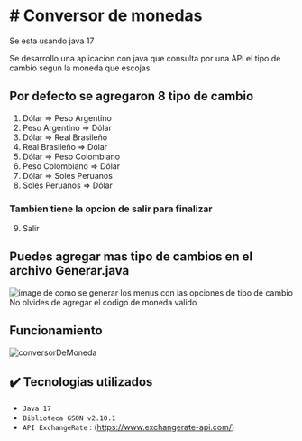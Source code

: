<h1># Conversor de monedas</h1>
Se esta usando java 17

Se desarrollo una aplicacion con java que consulta por una API el tipo de cambio segun la moneda que escojas.
## Por defecto se agregaron 8 tipo de cambio
1) Dólar           => Peso Argentino
2) Peso Argentino  => Dólar
3) Dólar           => Real Brasileño
4) Real Brasileño  => Dólar
5) Dólar           => Peso Colombiano
6) Peso Colombiano => Dólar
7) Dólar            => Soles Peruanos
8) Soles Peruanos   => Dólar
### Tambien tiene la opcion de salir para finalizar
9) Salir

## Puedes agregar mas tipo de cambios en el archivo Generar.java
![image de como se generar los menus con las opciones de tipo de cambio](https://github.com/san-falcon/conversor-de-monedas/assets/162752757/7d200ed4-a556-4cb8-bad6-40772d13d77b)
No olvides de agregar el codigo de moneda valido

## Funcionamiento
![conversorDeMoneda](https://github.com/san-falcon/conversor-de-monedas/assets/162752757/b48c30dc-ec61-4736-b6c0-47c8748165f6)


## ✔️ Tecnologias utilizados
- `Java 17`
- `Biblioteca GSON v2.10.1`
- `API ExchangeRate` : (https://www.exchangerate-api.com/)
